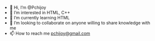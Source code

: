 - 👋 Hi, I’m @Pchijoy
- 👀 I’m interested in HTML, C++
- 🌱 I’m currently learning HTML
- 💞️ I’m looking to collaborate on anyone willing to share knowledge with me
- 📫 How to reach me pchijoy@gmail.com

<!---
Pchijoy/Pchijoy is a ✨ special ✨ repository because its `README.md` (this file) appears on your GitHub profile.
You can click the Preview link to take a look at your changes.
--->
